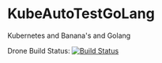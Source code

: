 # KubeAutoTestGoLang
Kubernetes and Banana's and Golang


Drone Build Status: [![Build Status](http://59.100.192.6/api/badges/airwallex/KubeAutoTestGoLang/status.svg)](http://drone.airwallex.awx/airwallex/KubeAutoTestGoLang)
